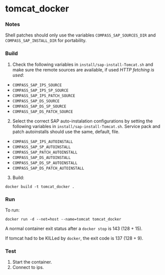 # tomcat_docker

### Notes

Shell patches should only use the variables `COMPASS_SAP_SOURCES_DIR` and `COMPASS_SAP_INSTALL_DIR` for portability.

### Build

1. Check the following variables in `install/sap-install-Tomcat.sh` and make sure the remote sources are available, if used  *HTTP fetching is used*:
  - `COMPASS_SAP_IPS_SOURCE`
  - `COMPASS_SAP_IPS_SP_SOURCE`
  - `COMPASS_SAP_IPS_PATCH_SOURCE`
  - `COMPASS_SAP_DS_SOURCE`
  - `COMPASS_SAP_DS_SP_SOURCE`
  - `COMPASS_SAP_DS_PATCH_SOURCE`
2. Select the correct SAP auto-instalation configurations by setting the following variables in `install/sap-install-Tomcat.sh`.  Service pack and patch autoinstalls should use the same, default, file.
  - `COMPASS_SAP_IPS_AUTOINSTALL`
  - `COMPASS_SAP_SP_AUTOINSTALL`
  - `COMPASS_SAP_PATCH_AUTOINSTALL`
  - `COMPASS_SAP_DS_AUTOINSTALL`
  - `COMPASS_SAP_DS_SP_AUTOINSTALL`
  - `COMPASS_SAP_DS_PATCH_AUTOINSTALL`
3. Build:

  ```console
  docker build -t tomcat_docker .
  ```

### Run

To run:

```console
docker run -d --net=host --name=tomcat tomcat_docker
```

A normal container exit status after a `docker stop` is 143 (128 + 15).

If tomcat had to be KILLed by `docker`, the exit code is 137 (128 + 9).

### Test

1. Start the container.
2. Connect to ips.